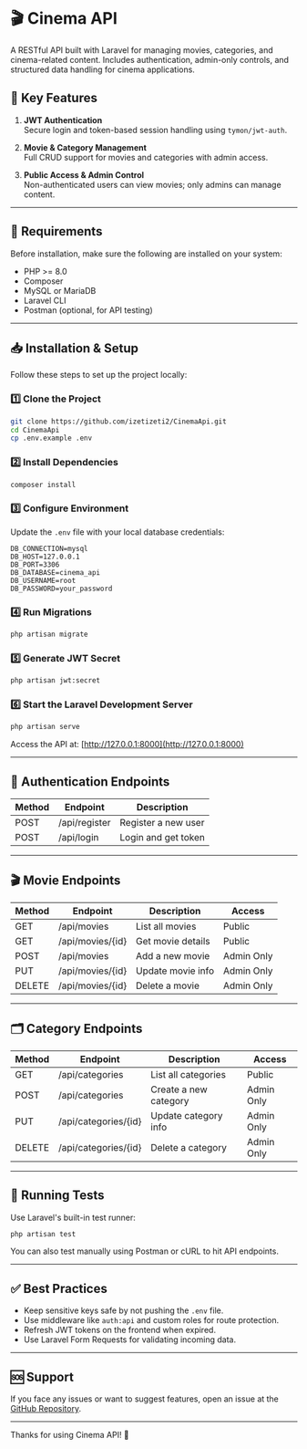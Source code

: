 # 🎬 Cinema API

A RESTful API built with Laravel for managing movies, categories, and cinema-related content. Includes authentication, admin-only controls, and structured data handling for cinema applications.

## 🚀 Key Features

1. **JWT Authentication**  
   Secure login and token-based session handling using `tymon/jwt-auth`.

2. **Movie & Category Management**  
   Full CRUD support for movies and categories with admin access.

3. **Public Access & Admin Control**  
   Non-authenticated users can view movies; only admins can manage content.

---

## 📌 Requirements

Before installation, make sure the following are installed on your system:

-   PHP >= 8.0
-   Composer
-   MySQL or MariaDB
-   Laravel CLI
-   Postman (optional, for API testing)

---

## 📥 Installation & Setup

Follow these steps to set up the project locally:

### 1️⃣ Clone the Project

```bash
git clone https://github.com/izetizeti2/CinemaApi.git
cd CinemaApi
cp .env.example .env
```

### 2️⃣ Install Dependencies

```bash
composer install
```

### 3️⃣ Configure Environment

Update the `.env` file with your local database credentials:

```env
DB_CONNECTION=mysql
DB_HOST=127.0.0.1
DB_PORT=3306
DB_DATABASE=cinema_api
DB_USERNAME=root
DB_PASSWORD=your_password
```

### 4️⃣ Run Migrations

```bash
php artisan migrate
```

### 5️⃣ Generate JWT Secret

```bash
php artisan jwt:secret
```

### 6️⃣ Start the Laravel Development Server

```bash
php artisan serve
```

Access the API at: [http://127.0.0.1:8000](http://127.0.0.1:8000)

---

## 🔐 Authentication Endpoints

| Method | Endpoint      | Description         |
| ------ | ------------- | ------------------- |
| POST   | /api/register | Register a new user |
| POST   | /api/login    | Login and get token |

---

## 🎬 Movie Endpoints

| Method | Endpoint         | Description       | Access     |
| ------ | ---------------- | ----------------- | ---------- |
| GET    | /api/movies      | List all movies   | Public     |
| GET    | /api/movies/{id} | Get movie details | Public     |
| POST   | /api/movies      | Add a new movie   | Admin Only |
| PUT    | /api/movies/{id} | Update movie info | Admin Only |
| DELETE | /api/movies/{id} | Delete a movie    | Admin Only |

---

## 🗂️ Category Endpoints

| Method | Endpoint             | Description           | Access     |
| ------ | -------------------- | --------------------- | ---------- |
| GET    | /api/categories      | List all categories   | Public     |
| POST   | /api/categories      | Create a new category | Admin Only |
| PUT    | /api/categories/{id} | Update category info  | Admin Only |
| DELETE | /api/categories/{id} | Delete a category     | Admin Only |

---

## 🧪 Running Tests

Use Laravel's built-in test runner:

```bash
php artisan test
```

You can also test manually using Postman or cURL to hit API endpoints.

---

## ✅ Best Practices

-   Keep sensitive keys safe by not pushing the `.env` file.
-   Use middleware like `auth:api` and custom roles for route protection.
-   Refresh JWT tokens on the frontend when expired.
-   Use Laravel Form Requests for validating incoming data.

---

## 🆘 Support

If you face any issues or want to suggest features, open an issue at the [GitHub Repository](https://github.com/izetizeti2/CinemaApi/issues).

---

Thanks for using Cinema API! 🍿
